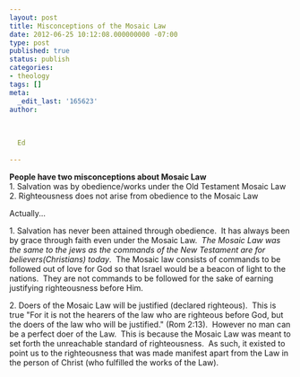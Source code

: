 ```yaml
---
layout: post
title: Misconceptions of the Mosaic Law
date: 2012-06-25 10:12:08.000000000 -07:00
type: post
published: true
status: publish
categories:
- theology
tags: []
meta:
  _edit_last: '165623'
author:
  
  
  
  Ed
  
---
```

<p><strong>People have two misconceptions about Mosaic Law</strong><br />
1. Salvation was by obedience/works under the Old Testament Mosaic Law<br />
2. Righteousness does not arise from obedience to the Mosaic Law</p>
<p>Actually...</p>
<p>1. Salvation has never been attained through obedience.  It has always been by grace through faith even under the Mosaic Law.  <em>The Mosaic Law was the same to the jews as the commands of the New Testament are for believers(Christians) today</em>.  The Mosaic law consists of commands to be followed out of love for God so that Israel would be a beacon of light to the nations.  They are not commands to be followed for the sake of earning justifying righteousness before Him.</p>
<p>2. Doers of the Mosaic Law will be justified (declared righteous).  This is true "For it is not the hearers of the law who are righteous before God, but the doers of the law who will be justified." (Rom 2:13).  However no man can be a perfect doer of the Law.  This is because the Mosaic Law was meant to set forth the unreachable standard of righteousness.  As such, it existed to point us to the righteousness that was made manifest apart from the Law in the person of Christ (who fulfilled the works of the Law).</p>
